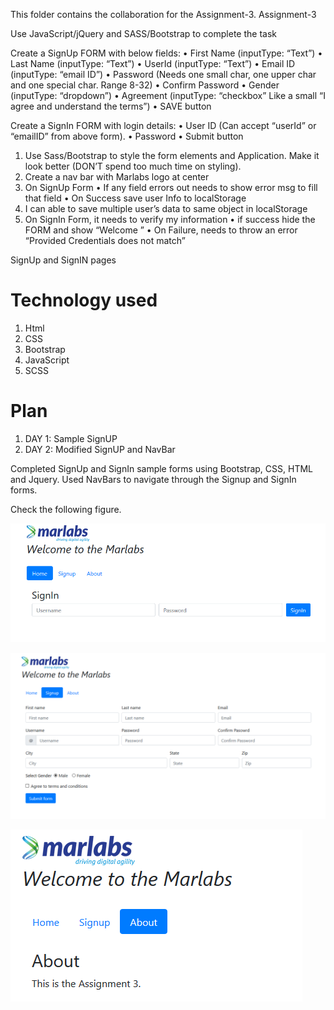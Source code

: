 This folder contains the collaboration for the Assignment-3.
Assignment-3
 
 
Use JavaScript/jQuery and SASS/Bootstrap to complete the task

Create a SignUp FORM with below fields:
•	First Name (inputType: “Text”)
•	Last Name (inputType: “Text”)
•	UserId (inputType: “Text”)
•	Email ID (inputType: “email ID”)
•	Password (Needs one small char, one upper char and one special char. Range 8-32)
•	Confirm Password 
•	Gender (inputType: “dropdown”)
•	Agreement (inputType: “checkbox” Like a small “I agree and understand the terms”)
•	SAVE button

Create a SignIn FORM with login details:
•	User ID (Can accept “userId” or “emailID” from above form).
•	Password
•	Submit button

1.	Use Sass/Bootstrap to style the form elements and Application. Make it look better (DON’T spend too much time on styling).
2.	Create a nav bar with Marlabs logo at center 
3.	On SignUp Form 
•	If any field errors out needs to show error msg to fill that field
•	On Success save user Info to localStorage
4.	I can able to save multiple user’s data to same object in localStorage
5.	On SignIn Form, it needs to verify my information
•	if success hide the FORM and show “Welcome <FirstName>”
•	On Failure, needs to throw an error “Provided Credentials does not match”
 
 
 SignUp and SignIN pages

# Technology used #
1. Html
2. CSS
3. Bootstrap
4. JavaScript
5. SCSS
# Plan #
1. DAY 1: Sample SignUP
2. DAY 2: Modified SignUP and NavBar

Completed SignUp and SignIn sample forms using Bootstrap, CSS, HTML and Jquery.
Used NavBars to navigate through the Signup and SignIn forms.

Check the following figure.

![Home](https://github.com/Khanif3693/JavaScript-/blob/master/Assignment_3/Home_Assignment3.PNG)

![Signup](https://github.com/Khanif3693/JavaScript-/blob/master/Assignment_3/SignUp_Assignment3.PNG)


![About](https://github.com/Khanif3693/JavaScript-/blob/master/Assignment_3/About_Assignment3.PNG)



